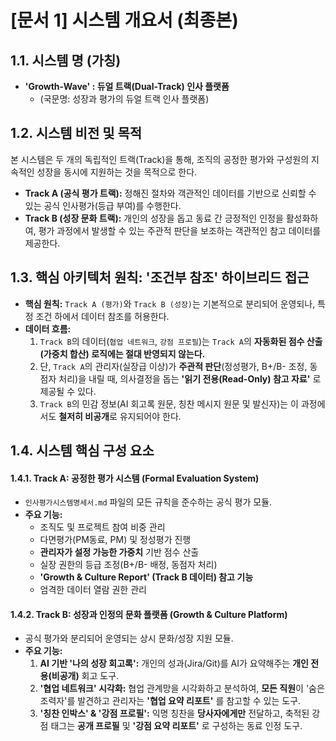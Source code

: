 # [문서 1] 시스템 개요서 (최종본)

## 1.1. 시스템 명 (가칭)

* **'Growth-Wave' : 듀얼 트랙(Dual-Track) 인사 플랫폼**
    * (국문명: 성장과 평가의 듀얼 트랙 인사 플랫폼)

## 1.2. 시스템 비전 및 목적

본 시스템은 두 개의 독립적인 트랙(Track)을 통해, 조직의 공정한 평가와 구성원의 지속적인 성장을 동시에 지원하는 것을 목적으로 한다.

* **Track A (공식 평가 트랙):** 정해진 절차와 객관적인 데이터를 기반으로 신뢰할 수 있는 공식 인사평가(등급 부여)를 수행한다.
* **Track B (성장 문화 트랙):** 개인의 성장을 돕고 동료 간 긍정적인 인정을 활성화하여, 평가 과정에서 발생할 수 있는 주관적 판단을 보조하는 객관적인 참고 데이터를 제공한다.

## 1.3. 핵심 아키텍처 원칙: '조건부 참조' 하이브리드 접근

* **핵심 원칙:** `Track A (평가)`와 `Track B (성장)`는 기본적으로 분리되어 운영되나, 특정 조건 하에서 데이터 참조를 허용한다.
* **데이터 흐름:**
    1.  `Track B`의 데이터(`협업 네트워크`, `강점 프로필`)는 `Track A`의 **자동화된 점수 산출(가중치 합산) 로직에는 절대 반영되지 않는다.**
    2.  단, `Track A`의 관리자(실장급 이상)가 **주관적 판단**(정성평가, B+/B- 조정, 동점자 처리)을 내릴 때, 의사결정을 돕는 **'읽기 전용(Read-Only) 참고 자료'** 로 제공될 수 있다.
    3.  `Track B`의 민감 정보(AI 회고록 원문, 칭찬 메시지 원문 및 발신자)는 이 과정에서도 **철저히 비공개**로 유지되어야 한다.

## 1.4. 시스템 핵심 구성 요소

#### 1.4.1. Track A: 공정한 평가 시스템 (Formal Evaluation System)

* `인사평가시스템명세서.md` 파일의 모든 규칙을 준수하는 공식 평가 모듈.
* **주요 기능:**
    * 조직도 및 프로젝트 참여 비중 관리
    * 다면평가(PM동료, PM) 및 정성평가 진행
    * **관리자가 설정 가능한 가중치** 기반 점수 산출
    * 실장 권한의 등급 조정(B+/B- 배정, 동점자 처리)
    * **'Growth & Culture Report' (Track B 데이터) 참고 기능**
    * 엄격한 데이터 열람 권한 관리

#### 1.4.2. Track B: 성장과 인정의 문화 플랫폼 (Growth & Culture Platform)

* 공식 평가와 분리되어 운영되는 상시 문화/성장 지원 모듈.
* **주요 기능:**
    1.  **AI 기반 '나의 성장 회고록':** 개인의 성과(Jira/Git)를 AI가 요약해주는 **개인 전용(비공개)** 회고 도구.
    2.  **'협업 네트워크' 시각화:** 협업 관계망을 시각화하고 분석하여, **모든 직원**이 '숨은 조력자'를 발견하고 관리자는 **'협업 요약 리포트'** 를 참고할 수 있는 도구.
    3.  **'칭찬 인박스' & '강점 프로필':** 익명 칭찬을 **당사자에게만** 전달하고, 축적된 강점 태그는 **공개 프로필** 및 **'강점 요약 리포트'** 로 구성하는 동료 인정 도구.